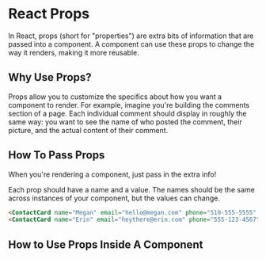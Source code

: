 # React Props

In React, props (short for "properties") are extra bits of information that are passed into a component. A component can use these props to change the way it renders, making it more reusable.

## Why Use Props?

Props allow you to customize the specifics about how you want a component to render. For example, imagine you're building the comments section of a page. Each individual comment should display in roughly the same way: you want to see the name of who posted the comment, their picture, and the actual content of their comment. 

## How To Pass Props

When you're rendering a component, just pass in the extra info!

Each prop should have a name and a value. The names should be the same across instances of your component, but the values can change.

```html
<ContactCard name="Megan" email="hello@megan.com" phone="510-555-5555" />
<ContactCard name="Erin" email="heythere@erin.com" phone="555-123-4567" />
```

## How to Use Props Inside A Component


